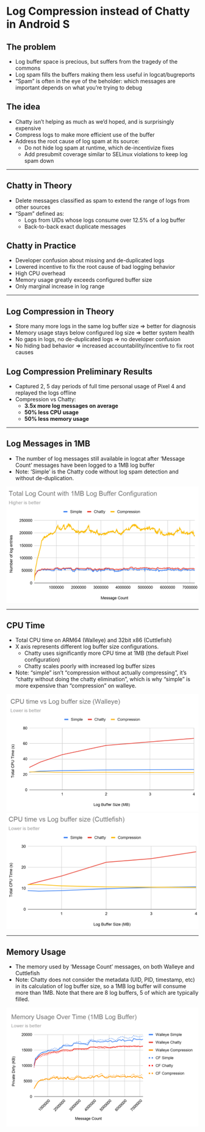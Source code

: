 # Log Compression instead of Chatty in Android S

## The problem

* Log buffer space is precious, but suffers from the tragedy of the commons
* Log spam fills the buffers making them less useful in logcat/bugreports
* “Spam” is often in the eye of the beholder: which messages are important depends on what you’re trying to debug

## The idea

* Chatty isn’t helping as much as we’d hoped, and is surprisingly expensive
* Compress logs to make more efficient use of the buffer
* Address the root cause of log spam at its source:
    * Do not hide log spam at runtime, which de-incentivize fixes
    * Add presubmit coverage similar to SELinux violations to keep log spam down

---

## Chatty in Theory

* Delete messages classified as spam to extend the range of logs from other sources
* “Spam” defined as:
    * Logs from UIDs whose logs consume over 12.5% of a log buffer
    * Back-to-back exact duplicate messages

## Chatty in Practice

* Developer confusion about missing and de-duplicated logs
* Lowered incentive to fix the root cause of bad logging behavior
* High CPU overhead
* Memory usage greatly exceeds configured buffer size
* Only marginal increase in log range

---

## Log Compression in Theory

* Store many more logs in the same log buffer size => better for diagnosis
* Memory usage stays below configured log size => better system health
* No gaps in logs, no de-duplicated logs => no developer confusion
* No hiding bad behavior => increased accountability/incentive to fix root causes

## Log Compression Preliminary Results

* Captured 2, 5 day periods of full time personal usage of Pixel 4 and replayed the logs offline
* Compression vs Chatty:
    * **3.5x more log messages on average**
    * **50% less CPU usage**
    * **50% less memory usage**

---

## Log Messages in 1MB

* The number of log messages still available in logcat after ‘Message Count’ messages have been logged to a 1MB log buffer
* Note: ‘Simple’ is the Chatty code without log spam detection and without de-duplication.

![Total Log Count](doc_images/total_log_count.png)

---

## CPU Time

* Total CPU time on ARM64 (Walleye) and 32bit x86 (Cuttlefish)
* X axis represents different log buffer size configurations.
    * Chatty uses significantly more CPU time at 1MB (the default Pixel configuration)
    * Chatty scales poorly with increased log buffer sizes
* Note: “simple” isn’t “compression without actually compressing”, it’s “chatty without doing the chatty elimination”, which is why “simple” is more expensive than “compression” on walleye.

![CPU Time Walleye](doc_images/cpu_walleye.png)
![CPU Time Cuttlefish](doc_images/cpu_cuttlefish.png)

---

## Memory Usage

* The memory used by ‘Message Count’ messages, on both Walleye and Cuttlefish
* Note: Chatty does not consider the metadata (UID, PID, timestamp, etc) in its calculation of log buffer size, so a 1MB log buffer will consume more than 1MB.  Note that there are 8 log buffers, 5 of which are typically filled.

![Memory Usage](doc_images/memory_usage.png)

